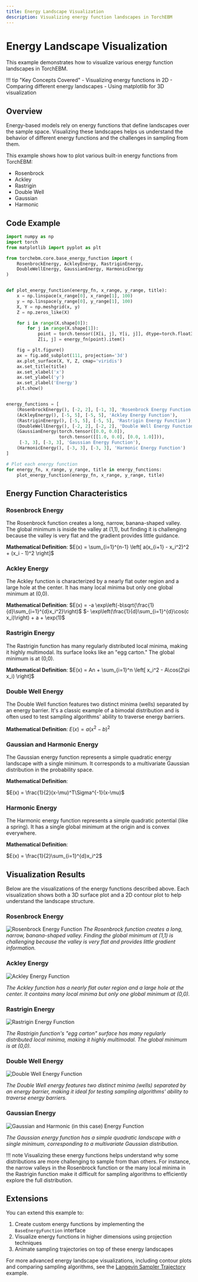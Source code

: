 ```yaml
---
title: Energy Landscape Visualization
description: Visualizing energy function landscapes in TorchEBM
---
```


# Energy Landscape Visualization

This example demonstrates how to visualize various energy function landscapes in TorchEBM.

!!! tip "Key Concepts Covered"
    - Visualizing energy functions in 2D
    - Comparing different energy landscapes
    - Using matplotlib for 3D visualization

## Overview

Energy-based models rely on energy functions that define landscapes over the sample space. Visualizing these landscapes helps us understand the behavior of different energy functions and the challenges in sampling from them.

This example shows how to plot various built-in energy functions from TorchEBM:
- Rosenbrock
- Ackley
- Rastrigin
- Double Well
- Gaussian
- Harmonic

## Code Example

```python
import numpy as np
import torch
from matplotlib import pyplot as plt

from torchebm.core.base_energy_function import (
    RosenbrockEnergy, AckleyEnergy, RastriginEnergy,
    DoubleWellEnergy, GaussianEnergy, HarmonicEnergy
)


def plot_energy_function(energy_fn, x_range, y_range, title):
    x = np.linspace(x_range[0], x_range[1], 100)
    y = np.linspace(y_range[0], y_range[1], 100)
    X, Y = np.meshgrid(x, y)
    Z = np.zeros_like(X)

    for i in range(X.shape[0]):
        for j in range(X.shape[1]):
            point = torch.tensor([X[i, j], Y[i, j]], dtype=torch.float32).unsqueeze(0)
            Z[i, j] = energy_fn(point).item()

    fig = plt.figure()
    ax = fig.add_subplot(111, projection='3d')
    ax.plot_surface(X, Y, Z, cmap='viridis')
    ax.set_title(title)
    ax.set_xlabel('x')
    ax.set_ylabel('y')
    ax.set_zlabel('Energy')
    plt.show()


energy_functions = [
    (RosenbrockEnergy(), [-2, 2], [-1, 3], 'Rosenbrock Energy Function'),
    (AckleyEnergy(), [-5, 5], [-5, 5], 'Ackley Energy Function'),
    (RastriginEnergy(), [-5, 5], [-5, 5], 'Rastrigin Energy Function'),
    (DoubleWellEnergy(), [-2, 2], [-2, 2], 'Double Well Energy Function'),
    (GaussianEnergy(torch.tensor([0.0, 0.0]),
                    torch.tensor([[1.0, 0.0], [0.0, 1.0]])),
     [-3, 3], [-3, 3], 'Gaussian Energy Function'),
    (HarmonicEnergy(), [-3, 3], [-3, 3], 'Harmonic Energy Function')
]

# Plot each energy function
for energy_fn, x_range, y_range, title in energy_functions:
    plot_energy_function(energy_fn, x_range, y_range, title)
```

## Energy Function Characteristics

<div class="grid" markdown>
<div markdown>

### Rosenbrock Energy

The Rosenbrock function creates a long, narrow, banana-shaped valley. The global minimum is inside the valley at (1,1), but finding it is challenging because the valley is very flat and the gradient provides little guidance.

**Mathematical Definition**:
$E(x) = \sum_{i=1}^{n-1} \left[ a(x_{i+1} - x_i^2)^2 + (x_i - 1)^2 \right]$

</div>
<div markdown>

### Ackley Energy

The Ackley function is characterized by a nearly flat outer region and a large hole at the center. It has many local minima but only one global minimum at (0,0).

**Mathematical Definition**:
$E(x) = -a \exp\left(-b\sqrt{\frac{1}{d}\sum_{i=1}^{d}x_i^2}\right)$ 
$- \exp\left(\frac{1}{d}\sum_{i=1}^{d}\cos(c x_i)\right) + a + \exp(1)$

</div>
</div>

<div class="grid" markdown>
<div markdown>

### Rastrigin Energy

The Rastrigin function has many regularly distributed local minima, making it highly multimodal. Its surface looks like an "egg carton." The global minimum is at (0,0).

**Mathematical Definition**:
$E(x) = An + \sum_{i=1}^n \left[ x_i^2 - A\cos(2\pi x_i) \right]$

</div>
<div markdown>

### Double Well Energy

The Double Well function features two distinct minima (wells) separated by an energy barrier. It's a classic example of a bimodal distribution and is often used to test sampling algorithms' ability to traverse energy barriers.

**Mathematical Definition**:
$E(x) = a(x^2 - b)^2$

</div>
</div>

<div class="grid" markdown>
<div markdown>

### Gaussian and Harmonic Energy

The Gaussian energy function represents a simple quadratic energy landscape with a single minimum. It corresponds to a multivariate Gaussian distribution in the probability space.

**Mathematical Definition**:

$E(x) = \frac{1}{2}(x-\mu)^T\Sigma^{-1}(x-\mu)$

</div>
<div markdown>

### Harmonic Energy

The Harmonic energy function represents a simple quadratic potential (like a spring). It has a single global minimum at the origin and is convex everywhere. 

**Mathematical Definition**:

$E(x) = \frac{1}{2}\sum_{i=1}^{d}x_i^2$

</div>
</div>

## Visualization Results

Below are the visualizations of the energy functions described above. Each visualization shows both a 3D surface plot and a 2D contour plot to help understand the landscape structure.

### Rosenbrock Energy

![Rosenbrock Energy Function](../../assets/images/e_functions/rosenbrock.png)
*The Rosenbrock function creates a long, narrow, banana-shaped valley. Finding the global minimum at (1,1) is challenging because the valley is very flat and provides little gradient information.*

### Ackley Energy

![Ackley Energy Function](../../assets/images/e_functions/ackley.png)

*The Ackley function has a nearly flat outer region and a large hole at the center. It contains many local minima but only one global minimum at (0,0).*

### Rastrigin Energy

![Rastrigin Energy Function](../../assets/images/e_functions/rastrigin.png)

*The Rastrigin function's "egg carton" surface has many regularly distributed local minima, making it highly multimodal. The global minimum is at (0,0).*

### Double Well Energy

![Double Well Energy Function](../../assets/images/e_functions/double_well.png)

*The Double Well energy features two distinct minima (wells) separated by an energy barrier, making it ideal for testing sampling algorithms' ability to traverse energy barriers.*

### Gaussian Energy

![Gaussian and Harmonic (in this case) Energy Function](../../assets/images/e_functions/gaussian.png)

*The Gaussian energy function has a simple quadratic landscape with a single minimum, corresponding to a multivariate Gaussian distribution.*

[//]: # (### Harmonic Energy)

[//]: # ()
[//]: # (![Harmonic Energy Function]&#40;../assets/images/e_functions/harmonic.png&#41;)

[//]: # ()
[//]: # (*The Harmonic energy function represents a simple quadratic potential with a single global minimum at the origin.*)

!!! note
    Visualizing these energy functions helps understand why some distributions are more challenging to sample from than others. For instance, the narrow valleys in the Rosenbrock function or the many local minima in the Rastrigin function make it difficult for sampling algorithms to efficiently explore the full distribution.

## Extensions

You can extend this example to:

1. Create custom energy functions by implementing the `BaseEnergyFunction` interface
2. Visualize energy functions in higher dimensions using projection techniques
3. Animate sampling trajectories on top of these energy landscapes

For more advanced energy landscape visualizations, including contour plots and comparing sampling algorithms, see the [Langevin Sampler Trajectory](../samplers/langevin_trajectory.md) example. 